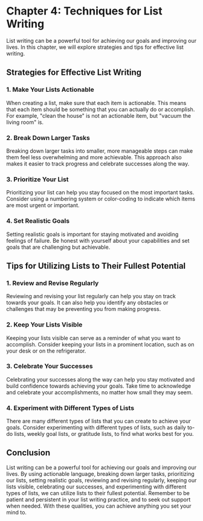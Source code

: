 Chapter 4: Techniques for List Writing
======================================

List writing can be a powerful tool for achieving our goals and improving our lives. In this chapter, we will explore strategies and tips for effective list writing.

Strategies for Effective List Writing
-------------------------------------

### 1. Make Your Lists Actionable

When creating a list, make sure that each item is actionable. This means that each item should be something that you can actually do or accomplish. For example, "clean the house" is not an actionable item, but "vacuum the living room" is.

### 2. Break Down Larger Tasks

Breaking down larger tasks into smaller, more manageable steps can make them feel less overwhelming and more achievable. This approach also makes it easier to track progress and celebrate successes along the way.

### 3. Prioritize Your List

Prioritizing your list can help you stay focused on the most important tasks. Consider using a numbering system or color-coding to indicate which items are most urgent or important.

### 4. Set Realistic Goals

Setting realistic goals is important for staying motivated and avoiding feelings of failure. Be honest with yourself about your capabilities and set goals that are challenging but achievable.

Tips for Utilizing Lists to Their Fullest Potential
---------------------------------------------------

### 1. Review and Revise Regularly

Reviewing and revising your list regularly can help you stay on track towards your goals. It can also help you identify any obstacles or challenges that may be preventing you from making progress.

### 2. Keep Your Lists Visible

Keeping your lists visible can serve as a reminder of what you want to accomplish. Consider keeping your lists in a prominent location, such as on your desk or on the refrigerator.

### 3. Celebrate Your Successes

Celebrating your successes along the way can help you stay motivated and build confidence towards achieving your goals. Take time to acknowledge and celebrate your accomplishments, no matter how small they may seem.

### 4. Experiment with Different Types of Lists

There are many different types of lists that you can create to achieve your goals. Consider experimenting with different types of lists, such as daily to-do lists, weekly goal lists, or gratitude lists, to find what works best for you.

Conclusion
----------

List writing can be a powerful tool for achieving our goals and improving our lives. By using actionable language, breaking down larger tasks, prioritizing our lists, setting realistic goals, reviewing and revising regularly, keeping our lists visible, celebrating our successes, and experimenting with different types of lists, we can utilize lists to their fullest potential. Remember to be patient and persistent in your list writing practice, and to seek out support when needed. With these qualities, you can achieve anything you set your mind to.


